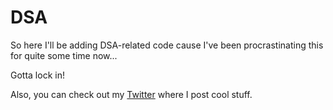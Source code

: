 # DSA 

So here I'll be adding DSA-related code cause I've been procrastinating this for quite some time now...

Gotta lock in!

Also, you can check out my [Twitter](https://x.com/sodakeyEatsMush) where I post cool stuff.


